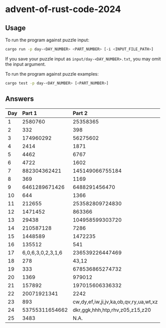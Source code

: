 # advent-of-rust-code-2024

## Usage

To run the program against puzzle input:
```bash
cargo run -p day-<DAY_NUMBER> <PART_NUMBER> [-i <INPUT_FILE_PATH>]
```

If you save your puzzle input as `input/day-<DAY_NUMBER>.txt`, you may omit the input argument.

To run the program against puzzle examples:
```bash
cargo test -p day-<DAY_NUMBER> [<PART_NUMBER>]
```

## Answers

| Day | Part 1 | Part 2 |
| :- | :- | :- |
| 1 | 2580760 | 25358365 |
| 2 | 332 | 398 |
| 3 | 174960292 | 56275602 |
| 4 | 2414 | 1871 |
| 5 | 4462 | 6767 |
| 6 | 4722 | 1602 |
| 7 | 882304362421 | 145149066755184 |
| 8 | 369 | 1169 |
| 9 | 6461289671426 | 6488291456470 |
| 10 | 644 | 1366 |
| 11 | 212655 | 253582809724830 |
| 12 | 1471452 | 863366 |
| 13 | 29438 | 104958599303720 |
| 14 | 210587128 | 7286 |
| 15 | 1448589 | 1472235 |
| 16 | 135512 | 541 |
| 17 | 6,0,6,3,0,2,3,1,6 | 236539226447469 |
| 18 | 278 | 43,12 |
| 19 | 333 | 678536865274732 |
| 20 | 1369 | 979012 |
| 21 | 157892 | 197015606336332 |
| 22 | 20071921341 | 2242 |
| 23 | 893 | cw,dy,ef,iw,ji,jv,ka,ob,qv,ry,ua,wt,xz |
| 24 | 53755311654662 | dkr,ggk,hhh,htp,rhv,z05,z15,z20 |
| 25 | 3483 | N.A. |
